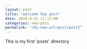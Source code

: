 ```yaml
---
layout: post
title: "welcome hey post"
date: 2018-8-31 11:12:00
categories: new-post
permalink: "/my-new-url/post/post2"
---
```

This is my first 'posts' directory
